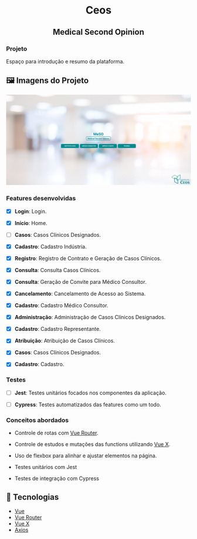 <!-- Title -->
<h1 align="center"> Ceos  </h1>

<!-- Subtitle -->
<h2 align="center"> Medical Second Opinion </h2>

### Projeto

Espaço para introdução e resumo da plataforma.

## 🖼️ Imagens do Projeto
<div align="center">
  <img src="./src/assets/screenshot-login.png">
</div>

### Features desenvolvidas

- [x] **Login**: Login.

- [x] **Início**: Home.

- [ ] **Casos**: Casos Clínicos Designados.

<!-- Instituto Ceos -->

- [x] **Cadastro**: Cadastro Indústria.

- [x] **Registro**: Registro de Contrato e Geração de Casos Clínicos.

- [x] **Consulta**: Consulta Casos Clínicos.

- [x] **Consulta**: Geração de Convite para Médico Consultor.

- [x] **Cancelamento**: Cancelamento de Acesso ao Sistema.

<!-- Médico Consultor -->

- [x] **Cadastro**: Cadastro Médico Consultor.

- [x] **Administração**: Administração de Casos Clínicos Designados.

<!-- Patrocinador -->

- [x] **Cadastro**: Cadastro Representante.

- [x] **Atribuição**: Atribuição de Casos Clínicos.

- [x] **Casos**: Casos Clínicos Designados.

<!-- Médico Cliente -->

- [x] **Cadastro**: Cadastro. 


### Testes

- [ ] **Jest**: Testes unitários focados nos componentes da aplicação.
  
- [ ] **Cypress**: Testes automatizados das features como um todo.

### Conceitos abordados

- Controle de rotas com [Vue Router](https://router.vuejs.org/).

- Controle de estudos e mutações das functions utilizando [Vue X](https://vuex.vuejs.org/).

- Uso de flexbox para alinhar e ajustar elementos na página.

- Testes unitários com Jest

- Testes de integração com Cypress

## :rocket: Tecnologias

-  [Vue](https://vuejs.org/guide/introduction.html)
-  [Vue Router](https://router.vuejs.org/)
-  [Vue X](https://vuex.vuejs.org/)
-  [Axios](https://github.com/axios/axios)

